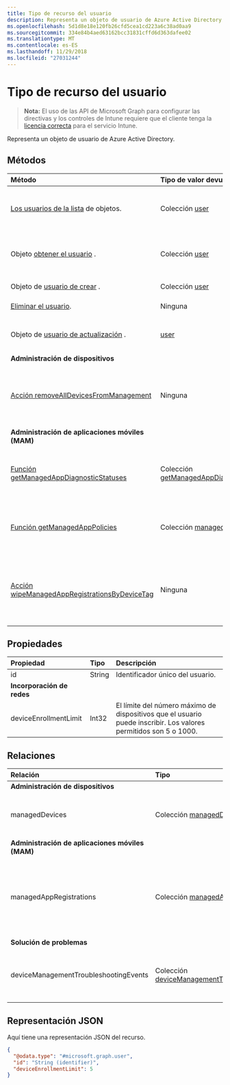 ```yaml
---
title: Tipo de recurso del usuario
description: Representa un objeto de usuario de Azure Active Directory.
ms.openlocfilehash: 5d1d8e18e120fb26cfd5cea1cd223a6c38ad0aa9
ms.sourcegitcommit: 334e84b4aed63162bcc31831cffd6d363dafee02
ms.translationtype: MT
ms.contentlocale: es-ES
ms.lasthandoff: 11/29/2018
ms.locfileid: "27031244"
---
```

# <a name="user-resource-type"></a>Tipo de recurso del usuario

> **Nota:** El uso de las API de Microsoft Graph para configurar las directivas y los controles de Intune requiere que el cliente tenga la [licencia correcta](https://go.microsoft.com/fwlink/?linkid=839381) para el servicio Intune.

Representa un objeto de usuario de Azure Active Directory.

## <a name="methods"></a>Métodos
|Método|Tipo de valor devuelto|Descripción|
|:---|:---|:---|
|[Los usuarios de la lista](../api/intune-shared-user-list.md) de objetos.|Colección [user](../resources/intune-shared-user.md)|Enumere las propiedades y las relaciones de los objetos [user](../resources/intune-shared-user.md).|
|Objeto [obtener el usuario](../api/intune-shared-user-get.md) .|Colección [user](../resources/intune-shared-user.md)|Lea las propiedades y las relaciones del objeto [user](../resources/intune-shared-user.md).|
|Objeto de [usuario de crear](../api/intune-shared-user-create.md) .|Colección [user](../resources/intune-shared-user.md)|Cree un objeto [user](../resources/intune-shared-user.md).|
|[Eliminar el usuario](../api/intune-shared-user-delete.md).|Ninguna|Elimina un [user](../resources/intune-shared-user.md).|
|Objeto de [usuario de actualización](../api/intune-shared-user-update.md) .|[user](../resources/intune-shared-user.md)|Actualice las propiedades de un objeto [user](../resources/intune-shared-user.md).|
|**Administración de dispositivos**|
|[Acción removeAllDevicesFromManagement](../api/intune-shared-user-removealldevicesfrommanagement.md)|Ninguna|Retirar todos los dispositivos de la administración para este usuario|
|**Administración de aplicaciones móviles (MAM)**|
|[Función getManagedAppDiagnosticStatuses](../api/intune-shared-user-getmanagedappdiagnosticstatuses.md)|Colección [getManagedAppDiagnosticStatus](../resources/intune-mam-managedappdiagnosticstatus.md)|Obtiene estados de validación de diagnósticos de un usuario determinado.|
|[Función getManagedAppPolicies](../api/intune-shared-user-getmanagedapppolicies.md)|Colección [managedAppPolicy](../resources/intune-mam-managedapppolicy.md)|Obtiene las restricciones de aplicaciones de un usuario determinado.|
|[Acción wipeManagedAppRegistrationsByDeviceTag](../api/intune-shared-user-wipemanagedappregistrationsbydevicetag.md)|Ninguna|Emite una operación de borrado en un registro de la aplicación con la etiqueta del dispositivo especificado.|

## <a name="properties"></a>Propiedades
|Propiedad|Tipo|Descripción|
|:---|:---|:---|
|id|String|Identificador único del usuario.|
|**Incorporación de redes**|
|deviceEnrollmentLimit|Int32|El límite del número máximo de dispositivos que el usuario puede inscribir. Los valores permitidos son 5 o 1000.|


## <a name="relationships"></a>Relaciones
|Relación|Tipo|Descripción|
|:---|:---|:---|
|**Administración de dispositivos**|
|managedDevices|Colección [managedDevice](../resources/intune-devices-manageddevice.md)|Los dispositivos administrados asociados al usuario.|
|**Administración de aplicaciones móviles (MAM)**|
|managedAppRegistrations|Colección [managedAppRegistration](../resources/intune-mam-managedappregistration.md)|Cero o más registros de administración de aplicaciones administradas que pertenecen al usuario.|
|**Solución de problemas**|
|deviceManagementTroubleshootingEvents|Colección [deviceManagementTroubleshootingEvent](../resources/intune-troubleshooting-devicemanagementtroubleshootingevent.md)|La lista de eventos de solución de problemas para este usuario.|

## <a name="json-representation"></a>Representación JSON
Aquí tiene una representación JSON del recurso.
<!-- {
  "blockType": "resource",
  "baseType": "microsoft.graph.directoryObject",
  "openType": true,
  "@odata.type": "microsoft.graph.user"
}
--> 
``` json
{
  "@odata.type": "#microsoft.graph.user",
  "id": "String (identifier)",
  "deviceEnrollmentLimit": 5
}
```

<!-- {
  "type": "#page.annotation",
  "suppressions": [
    "Warning: Resource microsoft.graph.user is defined in multiple files: /api-reference/v1.0/resources/intune_shared_user.md, /api-reference/v1.0/resources/user.md",
  ]
}-->
